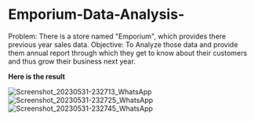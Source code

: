# Emporium-Data-Analysis-
Problem: There is a store named "Emporium", which provides  there previous year sales data. 
Objective: To Analyze those data and provide them annual report through which they get to know about their customers and thus grow their business next year.

**Here is the result**

![Screenshot_20230531-232713_WhatsApp](https://github.com/NikitaChoudhury/Emporium-Data-Analysis-/assets/131535563/c7167335-70a3-40d0-bc4e-634311e176dd)
![Screenshot_20230531-232725_WhatsApp](https://github.com/NikitaChoudhury/Emporium-Data-Analysis-/assets/131535563/7bfb5adf-8b08-4d60-b7e9-e425b01b9da6)
![Screenshot_20230531-232745_WhatsApp](https://github.com/NikitaChoudhury/Emporium-Data-Analysis-/assets/131535563/f824e67d-d3df-4f28-a1cb-0249992a344c)
